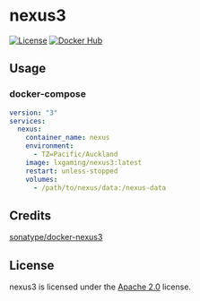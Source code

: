 # nexus3

[![License](https://img.shields.io/github/license/LXGaming/nexus3?label=License&cacheSeconds=86400)](https://github.com/LXGaming/nexus3/blob/main/LICENSE)
[![Docker Hub](https://img.shields.io/docker/v/lxgaming/nexus3/latest?label=Docker%20Hub)](https://hub.docker.com/r/lxgaming/nexus3)

## Usage
### docker-compose
```yaml
version: "3"
services:
  nexus:
    container_name: nexus
    environment:
      - TZ=Pacific/Auckland
    image: lxgaming/nexus3:latest
    restart: unless-stopped
    volumes:
      - /path/to/nexus/data:/nexus-data
```

## Credits
[sonatype/docker-nexus3](https://github.com/sonatype/docker-nexus3)

## License
nexus3 is licensed under the [Apache 2.0](https://github.com/LXGaming/nexus3/blob/main/LICENSE) license.
